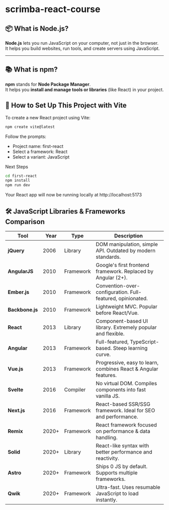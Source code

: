 # scrimba-react-course

## 📦 What is Node.js?

**Node.js** lets you run JavaScript on your computer, not just in the browser.  
It helps you build websites, run tools, and create servers using JavaScript.

---

## 📚 What is npm?

**npm** stands for **Node Package Manager**.  
It helps you **install and manage tools or libraries** (like React) in your project.

## 🚀 How to Set Up This Project with Vite

To create a new React project using Vite:

```bash
npm create vite@latest
```

Follow the prompts:
- Project name: first-react
- Select a framework: React
- Select a variant: JavaScript

Next Steps
```bash
cd first-react
npm install
npm run dev
```
Your React app will now be running locally at http://localhost:5173

## 🛠️ JavaScript Libraries & Frameworks Comparison

| Tool        | Year  | Type       | Description                                                   |
|-------------|-------|------------|---------------------------------------------------------------|
| **jQuery**      | 2006  | Library     | DOM manipulation, simple API. Outdated by modern standards.      |
| **AngularJS**   | 2010  | Framework   | Google's first frontend framework. Replaced by Angular (2+).    |
| **Ember.js**    | 2010  | Framework   | Convention-over-configuration. Full-featured, opinionated.      |
| **Backbone.js** | 2010  | Framework   | Lightweight MVC. Popular before React/Vue.                      |
| **React**       | 2013  | Library     | Component-based UI library. Extremely popular and flexible.     |
| **Angular**     | 2013  | Framework   | Full-featured, TypeScript-based. Steep learning curve.          |
| **Vue.js**      | 2013  | Framework   | Progressive, easy to learn, combines React & Angular features.  |
| **Svelte**      | 2016  | Compiler    | No virtual DOM. Compiles components into fast vanilla JS.       |
| **Next.js**     | 2016  | Framework   | React-based SSR/SSG framework. Ideal for SEO and performance.   |
| **Remix**       | 2020+ | Framework   | React framework focused on performance & data handling.         |
| **Solid**       | 2020+ | Library     | React-like syntax with better performance and reactivity.       |
| **Astro**       | 2020+ | Framework   | Ships 0 JS by default. Supports multiple frameworks.            |
| **Qwik**        | 2020+ | Framework   | Ultra-fast. Uses resumable JavaScript to load instantly.        |